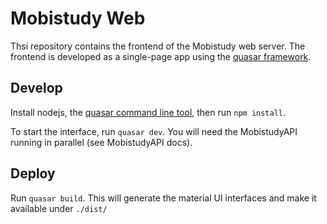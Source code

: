 Mobistudy Web
=============

Thsi repository contains the frontend of the Mobistudy web server.
The frontend is developed as a single-page app using the [quasar framework](https://quasar-framework.org/).

## Develop

Install nodejs, the [quasar command line tool](https://quasar-framework.org/guide/quasar-cli.html), then run `npm install`.

To start the interface, run `quasar dev`.
You will need the MobistudyAPI running in parallel (see MobistudyAPI docs).

## Deploy

Run `quasar build`. This will generate the material UI interfaces and make it available under `./dist/`
